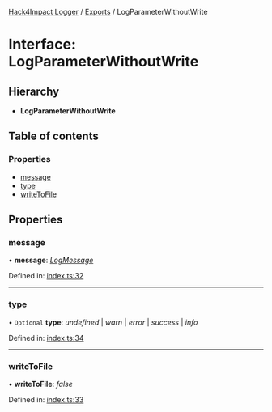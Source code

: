 [Hack4Impact Logger](https://github.com/hack4impact/logger/tree/main/docs/README.md) / [Exports](https://github.com/hack4impact/logger/tree/main/docs/modules.md) / LogParameterWithoutWrite

# Interface: LogParameterWithoutWrite

## Hierarchy

- **LogParameterWithoutWrite**

## Table of contents

### Properties

- [message](https://github.com/hack4impact/logger/tree/main/docs/interfaces/logparameterwithoutwrite.md#message)
- [type](https://github.com/hack4impact/logger/tree/main/docs/interfaces/logparameterwithoutwrite.md#type)
- [writeToFile](https://github.com/hack4impact/logger/tree/main/docs/interfaces/logparameterwithoutwrite.md#writetofile)

## Properties

### message

• **message**: [_LogMessage_](https://github.com/hack4impact/logger/tree/main/docs/modules.md#logmessage)

Defined in: [index.ts:32](https://github.com/hack4impact/logger/blob/4a96e26/src/index.ts#L32)

---

### type

• `Optional` **type**: _undefined_ \| _warn_ \| _error_ \| _success_ \| _info_

Defined in: [index.ts:34](https://github.com/hack4impact/logger/blob/4a96e26/src/index.ts#L34)

---

### writeToFile

• **writeToFile**: _false_

Defined in: [index.ts:33](https://github.com/hack4impact/logger/blob/4a96e26/src/index.ts#L33)
